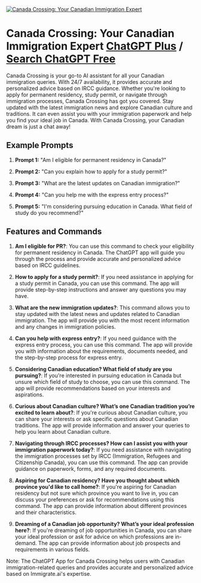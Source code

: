 
[![Canada Crossing: Your Canadian Immigration Expert](https://files.oaiusercontent.com/file-0BeKSkUNZ4cASVL04p7EP5C3?se=2123-10-16T22%3A29%3A31Z&sp=r&sv=2021-08-06&sr=b&rscc=max-age%3D31536000%2C%20immutable&rscd=attachment%3B%20filename%3D965b357c-e37c-4a69-b7f5-6248f605fbf2.png&sig=iguf27egzEEmYIBkQaaMy%2BvZU3vKS8OaED/lvHI3BE4%3D)](https://chat.openai.com/g/g-eqDPB7qcR-canada-crossing-your-canadian-immigration-expert)

# Canada Crossing: Your Canadian Immigration Expert [ChatGPT Plus](https://chat.openai.com/g/g-eqDPB7qcR-canada-crossing-your-canadian-immigration-expert) / [Search ChatGPT Free](https://gptcall.net/index.html#/?search=Canada%20Crossing%3A%20Your%20Canadian%20Immigration%20Expert)

Canada Crossing is your go-to AI assistant for all your Canadian immigration queries. With 24/7 availability, it provides accurate and personalized advice based on IRCC guidance. Whether you're looking to apply for permanent residency, study permit, or navigate through immigration processes, Canada Crossing has got you covered. Stay updated with the latest immigration news and explore Canadian culture and traditions. It can even assist you with your immigration paperwork and help you find your ideal job in Canada. With Canada Crossing, your Canadian dream is just a chat away!

## Example Prompts

1. **Prompt 1:** "Am I eligible for permanent residency in Canada?"

2. **Prompt 2:** "Can you explain how to apply for a study permit?"

3. **Prompt 3:** "What are the latest updates on Canadian immigration?"

4. **Prompt 4:** "Can you help me with the express entry process?"

5. **Prompt 5:** "I'm considering pursuing education in Canada. What field of study do you recommend?"

## Features and Commands

1. **Am I eligible for PR?**: You can use this command to check your eligibility for permanent residency in Canada. The ChatGPT app will guide you through the process and provide accurate and personalized advice based on IRCC guidelines.

2. **How to apply for a study permit?**: If you need assistance in applying for a study permit in Canada, you can use this command. The app will provide step-by-step instructions and answer any questions you may have.

3. **What are the new immigration updates?**: This command allows you to stay updated with the latest news and updates related to Canadian immigration. The app will provide you with the most recent information and any changes in immigration policies.

4. **Can you help with express entry?**: If you need guidance with the express entry process, you can use this command. The app will provide you with information about the requirements, documents needed, and the step-by-step process for express entry.

5. **Considering Canadian education? What field of study are you pursuing?**: If you're interested in pursuing education in Canada but unsure which field of study to choose, you can use this command. The app will provide recommendations based on your interests and aspirations.

6. **Curious about Canadian culture? What’s one Canadian tradition you’re excited to learn about?**: If you're curious about Canadian culture, you can share your interests or ask specific questions about Canadian traditions. The app will provide information and answer your queries to help you learn about Canadian culture.

7. **Navigating through IRCC processes? How can I assist you with your immigration paperwork today?**: If you need assistance with navigating the immigration processes set by IRCC (Immigration, Refugees and Citizenship Canada), you can use this command. The app can provide guidance on paperwork, forms, and any required documents.

8. **Aspiring for Canadian residency? Have you thought about which province you'd like to call home?**: If you're aspiring for Canadian residency but not sure which province you want to live in, you can discuss your preferences or ask for recommendations using this command. The app can provide information about different provinces and their characteristics.

9. **Dreaming of a Canadian job opportunity? What’s your ideal profession here?**: If you're dreaming of job opportunities in Canada, you can share your ideal profession or ask for advice on which professions are in-demand. The app can provide information about job prospects and requirements in various fields.

Note: The ChatGPT App for Canada Crossing helps users with Canadian immigration-related queries and provides accurate and personalized advice based on Immigrate.ai's expertise.


